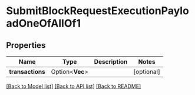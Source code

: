 # SubmitBlockRequestExecutionPayloadOneOfAllOf1

## Properties

Name | Type | Description | Notes
------------ | ------------- | ------------- | -------------
**transactions** | Option<**Vec<String>**> |  | [optional]

[[Back to Model list]](../README.md#documentation-for-models) [[Back to API list]](../README.md#documentation-for-api-endpoints) [[Back to README]](../README.md)


